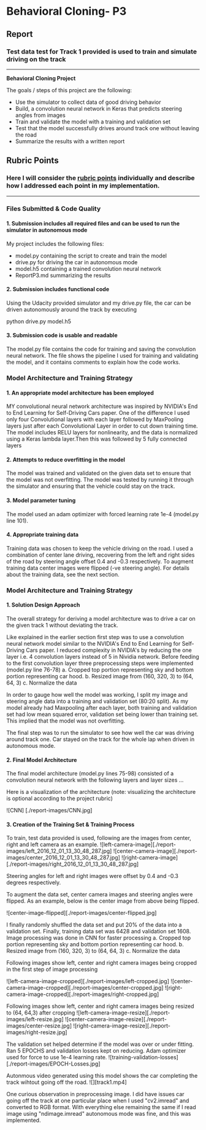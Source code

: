 # **Behavioral Cloning- P3** 

## Report

### Test data test for Track 1 provided is used to train and simulate driving on the track

---

**Behavioral Cloning Project**

The goals / steps of this project are the following:
* Use the simulator to collect data of good driving behavior
* Build, a convolution neural network in Keras that predicts steering angles from images
* Train and validate the model with a training and validation set
* Test that the model successfully drives around track one without leaving the road
* Summarize the results with a written report


## Rubric Points
### Here I will consider the [rubric points](https://review.udacity.com/#!/rubrics/432/view) individually and describe how I addressed each point in my implementation.  

---
### Files Submitted & Code Quality

#### 1. Submission includes all required files and can be used to run the simulator in autonomous mode

My project includes the following files:
* model.py containing the script to create and train the model
* drive.py for driving the car in autonomous mode
* model.h5 containing a trained convolution neural network 
* ReportP3.md summarizing the results

#### 2. Submission includes functional code
Using the Udacity provided simulator and my drive.py file, the car can be driven autonomously around the track by executing 

python drive.py model.h5

#### 3. Submission code is usable and readable

The model.py file contains the code for training and saving the convolution neural network. The file shows the pipeline I used for training and validating the model, and it contains comments to explain how the code works.

### Model Architecture and Training Strategy

#### 1. An appropriate model architecture has been employed

MY convolutional neural network architecture was inspired by NVIDIA's End to End Learning for Self-Driving Cars paper. One of the difference I used only four Convolutional layers with each layer followed by MaxPooling layers just after each Convolutional Layer in order to cut down training time. The model includes RELU layers for nonlinearity, and the data is normalized using a Keras lambda layer.Then this was followed by 5 fully connected layers

#### 2. Attempts to reduce overfitting in the model

The model was trained and validated on the given data set to ensure that the model was not overfitting. The model was tested by running it through the simulator and ensuring that the vehicle could stay on the track.

#### 3. Model parameter tuning

The model used an adam optimizer with forced learning rate 1e-4 (model.py line 101).

#### 4. Appropriate training data

Training data was chosen to keep the vehicle driving on the road. I used a combination of center lane driving, recovering from the left and right sides of the road by steering angle offset 0.4 and -0.3 respectively. To augment training data center images were flipped (-ve steering angle). For details about the training data, see the next section. 

### Model Architecture and Training Strategy

#### 1. Solution Design Approach

The overall strategy for deriving a model architecture was to drive a car on the given track 1 without deviating the track.

Like explained in the earlier section first step was to use a convolution neural network model similar to the NVIDIA's End to End Learning for Self-Driving Cars paper. I reduced complexity in NVIDIA's by reducing the one layer i.e. 4 convolution layers instead of 5 in Nividia network. Before feeding to the first convolution layer three preprocessing steps were implemented (model.py line 76-78)
a. Cropped top portion representing sky and bottom portion representing car hood.
b. Resized image from (160, 320, 3) to (64, 64, 3)
c. Normalize the data

In order to gauge how well the model was working, I split my image and steering angle data into a training and validation set (80:20 split). As my model already had Maxpooling after each layer, both training and validation set had low mean squared error, validation set being lower than training set. This implied that the model was not overfitting. 

The final step was to run the simulator to see how well the car was driving around track one. Car stayed on the track for the whole lap when driven in autonomous mode.

#### 2. Final Model Architecture

The final model architecture (model.py lines 75-98) consisted of a convolution neural network with the following layers and layer sizes ...

Here is a visualization of the architecture (note: visualizing the architecture is optional according to the project rubric)

![CNN] [./report-images/CNN.jpg]

#### 3. Creation of the Training Set & Training Process

To train, test data provided is used, following are the images from center, right and left camera as an example.
![left-camera-image][./report-images/left_2016_12_01_13_30_48_287.jpg]
![center-camera-image][./report-images/center_2016_12_01_13_30_48_287.jpg]
![right-camera-image][./report-images/right_2016_12_01_13_30_48_287.jpg]

Steering angles for left and right images were offset by 0.4 and -0.3 degrees respectively.

To augment the data set, center camera images and steering angles were flipped. As an example, below is the center image from above being flipped.

![center-image-flipped][./report-images/center-flipped.jpg]

I finally randomly shuffled the data set and put 20% of the data into a validation set. Finally, training data set was 6428 and validation set 1608. Image processing was done in CNN for faster processing
a. Cropped top portion representing sky and bottom portion representing car hood.
b. Resized image from (160, 320, 3) to (64, 64, 3)
c. Normalize the data

Following images show left, center and right camera images being cropped in the first step of image processing

![left-camera-image-cropped][./report-images/left-cropped.jpg]
![center-camera-image-cropped][./report-images/center-cropped.jpg]
![right-camera-image-cropped][./report-images/right-cropped.jpg]

Following images show left, center and right camera images being resized to (64, 64,3) after cropping
![left-camera-image-resize][./report-images/left-resize.jpg]
![center-camera-image-resize][./report-images/center-resize.jpg]
![right-camera-image-resize][./report-images/right-resize.jpg]


The validation set helped determine if the model was over or under fitting. Ran 5 EPOCHS and validation losses kept on reducing. Adam optimizer used for force to use 1e-4 learning rate.
![training-validation-losses][./report-images/EPOCH-Losses.jpg]

Autonmous video generated using this model shows the car completing the track wihtout going off the road.
![][track1.mp4]

One curious observation in preprocessing image. I did have issues car going off the track at one particular place when I used "cv2.imread" and converted to RGB format. With everything else remaining the same if I read image using "ndimage.imread" autonomous mode was fine, and this was implemented.